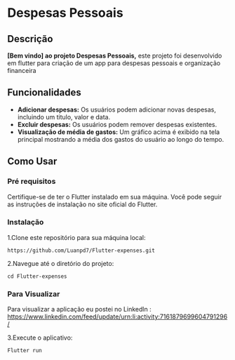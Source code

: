 # Despesas Pessoais

## Descrição

**[Bem vindo] ao projeto Despesas Pessoais,** este projeto foi desenvolvido em flutter para criação de um app  para despesas pessoais e organização financeira

## Funcionalidades

- **Adicionar despesas:** Os usuários podem adicionar novas despesas, incluindo um titulo, valor e data.
- **Excluir despesas:** Os usuários podem remover despesas existentes.
- **Visualização de média de gastos:** Um gráfico acima é exibido na tela principal mostrando a média dos gastos do usuário ao longo do tempo.

## Como Usar
### Pré requisitos
Certifique-se de ter o Flutter instalado em sua máquina. Você pode seguir as instruções de instalação no site oficial do Flutter.

### Instalação

1.Clone este repositório para sua máquina local:
```
https://github.com/Luanpd7/Flutter-expenses.git
 ```

2.Navegue até o diretório do projeto:

```
cd Flutter-expenses
 ```

### Para Visualizar
Para visualizar a aplicação eu postei no Linkedln : https://www.linkedin.com/feed/update/urn:li:activity:7161879699604791296/

3.Execute o aplicativo:

```
Flutter run
```
